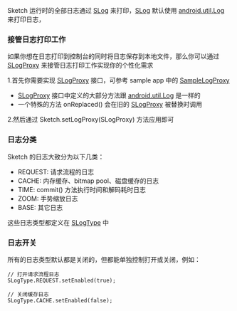 Sketch 运行时的全部日志通过 [SLog] 来打印，[SLog] 默认使用 [android.util.Log] 来打印日志，

### 接管日志打印工作
如果你想在日志打印到控制台的同时将日志保存到本地文件，那么你可以通过 [SLogProxy] 来接管日志打印工作实现你的个性化需求

1.首先你需要实现 [SLogProxy] 接口，可参考 sample app 中的 [SampleLogProxy]
* [SLogProxy] 接口中定义的大部分方法跟 [android.util.Log] 是一样的
* 一个特殊的方法 onReplaced() 会在旧的 [SLogProxy] 被替换时调用

2.然后通过 Sketch.setLogProxy(SLogProxy) 方法应用即可

### 日志分类

Sketch 的日志大致分为以下几类：
* REQUEST: 请求流程的日志
* CACHE: 内存缓存、bitmap pool、磁盘缓存的日志
* TIME: commit() 方法执行时间和解码耗时日志
* ZOOM: 手势缩放日志
* BASE: 其它日志

这些日志类型都定义在 [SLogType] 中

### 日志开关

所有的日志类型默认都是关闭的，但都能单独控制打开或关闭，例如：
```
// 打开请求流程日志
SLogType.REQUEST.setEnabled(true);

// 关闭缓存日志
SLogType.CACHE.setEnabled(false);
```


[SLog]: ../../sketch/src/main/java/me/xiaopan/sketch/SLog.java
[SLogType]: ../../sketch/src/main/java/me/xiaopan/sketch/SLogType.java
[SLogProxy]: ../../sketch/src/main/java/me/xiaopan/sketch/SLogProxy.java
[SampleLogProxy]: ../../sample/src/main/java/me/xiaopan/sketchsample/SampleLogProxy.java
[android.util.Log]: https://developer.android.com/reference/android/util/Log.html
